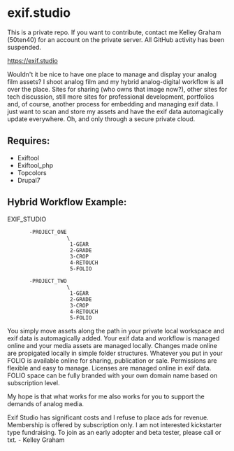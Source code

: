 # exif.studio

This is a private repo. If you want to contribute, contact me Kelley Graham (50ten40) for an account on the private server. All GitHub activity has been suspended.

https://exif.studio

Wouldn't it be nice to have one place to manage and display your analog film assets? I shoot analog film and my hybrid analog-digital workflow is all over the place. Sites for sharing (who owns that image now?), other sites for tech discussion, still more sites for professional development, portfolios and, of course, another process for embedding and managing exif data. I just want to scan and store my assets and have the exif data automagically update everywhere. Oh, and only through a secure private cloud.

## Requires:

* Exiftool
* Exiftool_php
* Topcolors
* Drupal7

## Hybrid Workflow Example:

EXIF_STUDIO
           
           -PROJECT_ONE
                       \
                        1-GEAR
                        2-GRADE
                        3-CROP
                        4-RETOUCH
                        5-FOLIO

           -PROJECT_TWO
                       \
                        1-GEAR
                        2-GRADE
                        3-CROP
                        4-RETOUCH
                        5-FOLIO   
                        
You simply move assets along the path in your private local workspace and exif data is automagically added. Your exif data and workflow is managed online and your media assets are managed locally. Changes made online are propigated locally in simple folder structures. Whatever you put in your FOLIO is available online for sharing, publication or sale. Permissions are flexible and easy to manage. Licenses are managed online in exif data. FOLIO space can be fully branded with your own domain name based on subscription level.

My hope is that what works for me also works for you to support the demands of analog media.

Exif Studio has significant costs and I refuse to place ads for revenue. Membership is offered by subscription only. I am not interested kickstarter type fundraising. To join as an early adopter and beta tester, please call or txt. - Kelley Graham
